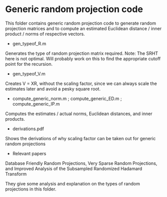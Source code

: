 # Generic random projection code

This folder contains generic random projection code to generate random projection matrices and to compute an estimated Euclidean distance / inner product / norms of respective vectors.

-  gen_typeof_R.m

Generates the type of random projection matrix required. Note: The SRHT here is not optimal. Will probably work on this to find the appropriate cutoff point for the recursion.

- gen_typeof_V.m

Creates V = XR, without the scaling factor, since we can always scale the estimates later and avoid a pesky square root.

- compute_generic_norm.m ; compute_generic_ED.m ; compute_generic_IP.m

Computes the estimates / actual norms, Euclidean distances, and inner products. 

- derivations.pdf

Shows the derivations of why scaling factor can be taken out for generic random projections

- Relevant papers 

Database Friendly Random Projections, Very Sparse Random Projections, and Improved Analysis of the Subsampled Randomized Hadamard Transform

They give some analysis and explanation on the types of random projections in this folder.
